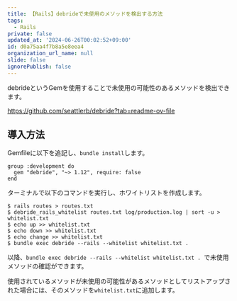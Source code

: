 ```yaml
---
title: 【Rails】debrideで未使用のメソッドを検出する方法
tags:
  - Rails
private: false
updated_at: '2024-06-26T00:02:52+09:00'
id: d0a75aa4f7b8a5e8eea4
organization_url_name: null
slide: false
ignorePublish: false
---
```

debrideというGemを使用することで未使用の可能性のあるメソッドを検出できます。

https://github.com/seattlerb/debride?tab=readme-ov-file

## 導入方法
Gemfileに以下を追記し、`bundle install`します。

```Gemfile：Gemfile
group :development do
  gem "debride", "~> 1.12", require: false
end
```

ターミナルで以下のコマンドを実行し、ホワイトリストを作成します。

```terminal
$ rails routes > routes.txt
$ debride_rails_whitelist routes.txt log/production.log | sort -u > whitelist.txt
$ echo up >> whitelist.txt
$ echo down >> whitelist.txt
$ echo change >> whitelist.txt
$ bundle exec debride --rails --whitelist whitelist.txt .
```

以降、`bundle exec debride --rails --whitelist whitelist.txt .
`で未使用メソッドの確認ができます。

使用されているメソッドが未使用の可能性があるメソッドとしてリストアップされた場合には、そのメソッドを`whitelist.txt`に追加します。
